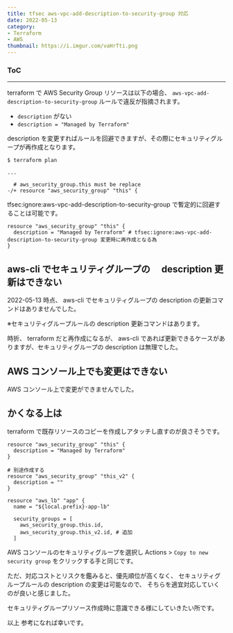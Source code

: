 ```yaml
---
title: tfsec aws-vpc-add-description-to-security-group 対応
date: 2022-05-13
category:
- Terraform
- AWS
thumbnail: https://i.imgur.com/vaHrTti.png
---
```


<div class="toc">
<div class="toc-content">
<h3 class="menu-label">ToC</h3>
<!-- toc -->
</div>
</div>

---

terraform で AWS Security Group リソースは以下の場合、 `aws-vpc-add-description-to-security-group` ルールで違反が指摘されます。

- `description` がない
- `description = "Managed by Terraform"`

description を変更すればルールを回避できますが、その際にセキュリティグループが再作成となります。

```
$ terraform plan

...

  # aws_security_group.this must be replace
-/+ resource "aws_security_group" "this" {
```

tfsec:ignore:aws-vpc-add-description-to-security-group で暫定的に回避することは可能です。

```
resource "aws_security_group" "this" {
  description = "Managed by Terraform" # tfsec:ignore:aws-vpc-add-description-to-security-group 変更時に再作成となる為
}
```

## aws-cli でセキュリティグループの　 description 更新はできない

2022-05-13 時点、
aws-cli でセキュリティグループの description の更新コマンドはありませんでした。

※セキュリティグループルールの description 更新コマンドはあります。

時折、 terraform だと再作成になるが、 aws-cli であれば更新できるケースがありますが、セキュリティグループの description は無理でした。

## AWS コンソール上でも変更はできない

AWS コンソール上で変更ができませんでした。

## かくなる上は

terraform で既存リソースのコピーを作成しアタッチし直すのが良さそうです。

```
resource "aws_security_group" "this" {
  description = "Managed by Terraform"
}

# 別途作成する
resource "aws_security_group" "this_v2" {
  description = ""
}

resource "aws_lb" "app" {
  name = "${local.prefix}-app-lb"

  security_groups = [
    aws_security_group.this.id,
    aws_security_group.this_v2.id, # 追加
  ]
```

AWS コンソールのセキュリティグループを選択し Actions > `Copy to new security group` をクリックする手と同じです。

ただ、対応コストとリスクを鑑みると、優先順位が高くなく、
セキュリティグループルールの description の変更は可能なので、
そちらを適宜対応していくのが良いと感じました。

セキュリティグループリソース作成時に意識できる様にしていきたい所です。

以上
参考になれば幸いです。
